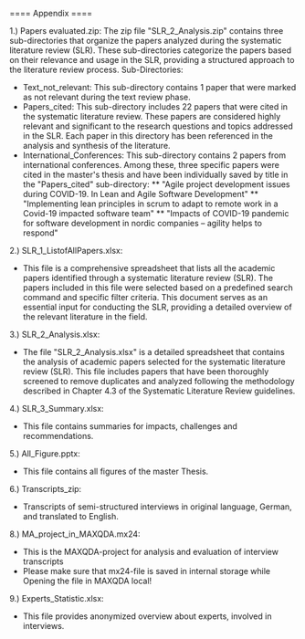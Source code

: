 ==== Appendix ====

1.) Papers evaluated.zip:
The zip file "SLR_2_Analysis.zip" contains three sub-directories that organize the papers analyzed during the systematic literature review (SLR). These sub-directories categorize the papers based on their relevance and usage in the SLR, providing a structured approach to the literature review process.
Sub-Directories:
* Text_not_relevant: This sub-directory contains 1 paper that were marked as not relevant during the text review phase.
* Papers_cited: This sub-directory includes 22 papers that were cited in the systematic literature review. These papers are considered highly relevant and significant to the research questions and topics addressed in the SLR. Each paper in this directory has been referenced in the analysis and synthesis of the literature.
* International_Conferences: This sub-directory contains 2 papers from international conferences. Among these, three specific papers were cited in the master's thesis and have been individually saved by title in the "Papers_cited" sub-directory:
	** "Agile project development issues during COVID-19. In Lean and Agile Software Development"
	** "Implementing lean principles in scrum to adapt to remote work in a Covid-19 impacted software team"
	** "Impacts of COVID-19 pandemic for software development in nordic companies – agility helps to respond"

2.) SLR_1_ListofAllPapers.xlsx:
- This file is a comprehensive spreadsheet that lists all the academic papers identified through a systematic literature review (SLR). The papers included in this file were selected based on a predefined search command and specific filter criteria. This document serves as an essential input for conducting the SLR, providing a detailed overview of the relevant literature in the field.

3.) SLR_2_Analysis.xlsx:
- The file "SLR_2_Analysis.xlsx" is a detailed spreadsheet that contains the analysis of academic papers selected for the systematic literature review (SLR). This file includes papers that have been thoroughly screened to remove duplicates and analyzed following the methodology described in Chapter 4.3 of the Systematic Literature Review guidelines.

4.) SLR_3_Summary.xlsx:
- This file contains summaries for impacts, challenges and recommendations.

5.) All_Figure.pptx:
- This file contains all figures of the master Thesis.

6.) Transcripts_zip:
- Transcripts of semi-structured interviews in original language, German, and translated to English.

8.) MA_project_in_MAXQDA.mx24:
- This is the MAXQDA-project for analysis and evaluation of interview transcripts
- Please make sure that mx24-file is saved in internal storage while Opening the file in MAXQDA local!

9.) Experts_Statistic.xlsx:
- This file provides anonymized overview about experts, involved in interviews.
